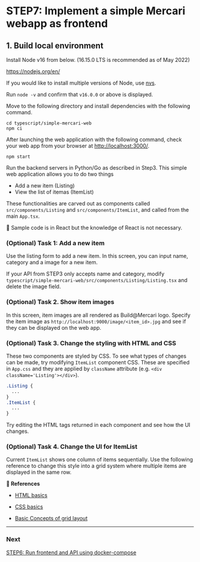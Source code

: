 # STEP7: Implement a simple Mercari webapp as frontend


## 1. Build local environment
Install Node v16 from below.
(16.15.0 LTS is recommended as of May 2022)

https://nodejs.org/en/

If you would like to install multiple versions of Node, use [nvs](https://github.com/jasongin/nvs).

Run `node -v` and confirm that `v16.0.0` or above is displayed.

Move to the following directory and install dependencies with the following command.
```shell
cd typescript/simple-mercari-web
npm ci
```

After launching the web application with the following command, check your web app from your browser at [http://localhost:3000/](http://localhost:3000/).
```shell
npm start
```

Run the backend servers in Python/Go as described in Step3.
This simple web application allows you to do two things
- Add a new item (Listing)
- View the list of itemas (ItemList)

These functionalities are carved out as components called `src/components/Listing` and `src/components/ItemList`, and called from the main `App.tsx`.

:pushpin: Sample code is in React but the knowledge of React is not necessary.

### (Optional) Task 1: Add a new item
Use the listing form to add a new item. In this screen, you can input name, category and a image for a new item.

If your API from STEP3 only accepts name and category, modify `typescript/simple-mercari-web/src/components/Listing/Listing.tsx` and delete the image field.


### (Optional) Task 2. Show item images

In this screen, item images are all rendered as Build@Mercari logo. Specify the item image as `http://localhost:9000/image/<item_id>.jpg` and see if they can be displayed on the web app.


### (Optional) Task 3. Change the styling with HTML and CSS
These two components are styled by CSS. To see what types of changes can be made, try modifying `ItemList` component CSS. These are specified in `App.css` and they are applied by `className` attribute (e.g. `<div className='Listing'></div>`).
```css
.Listing {
  ...
}
.ItemList {
  ...
}
```
Try editing the HTML tags returned in each component and see how the UI changes.


### (Optional) Task 4. Change the UI for ItemList

Current `ItemList` shows one column of items sequentially. Use the following reference to change this style into a grid system where multiple items are displayed in the same row.


**:book: References**

- [HTML basics](https://developer.mozilla.org/en-US/docs/Learn/Getting_started_with_the_web/HTML_basics)


- [CSS basics](https://developer.mozilla.org/en-US/docs/Learn/Getting_started_with_the_web/CSS_basics)


- [Basic Concepts of grid layout](https://developer.mozilla.org/en-US/docs/Web/CSS/CSS_Grid_Layout/Basic_Concepts_of_Grid_Layout)

---

### Next

[STEP6: Run frontend and API using docker-compose](08-docker-compose.en.md)